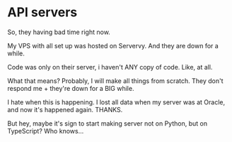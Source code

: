 # API servers

So, they having bad time right now.

My VPS with all set up was hosted on Servervy. And they are down for a while.

Code was only on their server, i haven't ANY copy of code. Like, at all.

What that means? Probably, I will make all things from scratch. They don't respond me + they're down for a BIG while.

I hate when this is happening. I lost all data when my server was at Oracle, and now it's happened again. THANKS.

But hey, maybe it's sign to start making server not on Python, but on TypeScript? Who knows...

